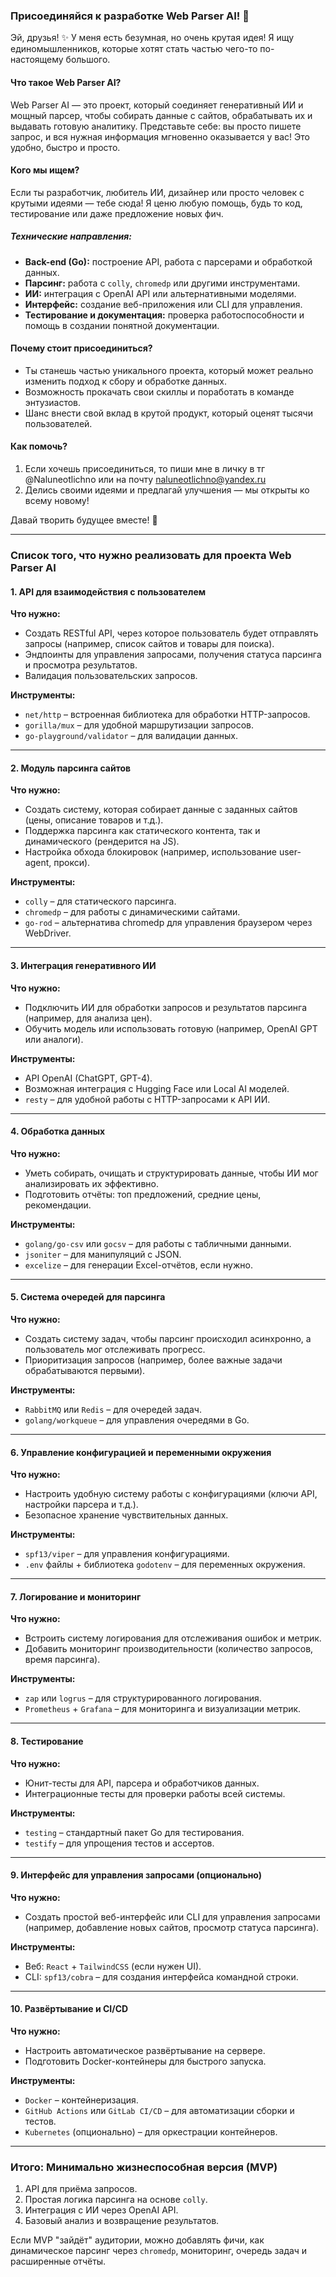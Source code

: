 ### **Присоединяйся к разработке Web Parser AI! 🚀**  

Эй, друзья! ✨ У меня есть безумная, но очень крутая идея! Я ищу единомышленников, которые хотят стать частью чего-то по-настоящему большого.  

#### **Что такое Web Parser AI?**  
Web Parser AI — это проект, который соединяет генеративный ИИ и мощный парсер, чтобы собирать данные с сайтов, обрабатывать их и выдавать готовую аналитику. Представьте себе: вы просто пишете запрос, и вся нужная информация мгновенно оказывается у вас! Это удобно, быстро и просто.  

#### **Кого мы ищем?**  
Если ты разработчик, любитель ИИ, дизайнер или просто человек с крутыми идеями — тебе сюда! Я ценю любую помощь, будь то код, тестирование или даже предложение новых фич.  

##### **Технические направления:**  
- **Back-end (Go):** построение API, работа с парсерами и обработкой данных.  
- **Парсинг:** работа с `colly`, `chromedp` или другими инструментами.  
- **ИИ:** интеграция с OpenAI API или альтернативными моделями.  
- **Интерфейс:** создание веб-приложения или CLI для управления.  
- **Тестирование и документация:** проверка работоспособности и помощь в создании понятной документации.  

#### **Почему стоит присоединиться?**  
- Ты станешь частью уникального проекта, который может реально изменить подход к сбору и обработке данных.  
- Возможность прокачать свои скиллы и поработать в команде энтузиастов.  
- Шанс внести свой вклад в крутой продукт, который оценят тысячи пользователей.  

#### **Как помочь?**  
1. Если хочешь присоединиться, то пиши мне в личку в тг @Naluneotlichno или на почту naluneotlichno@yandex.ru
2. Делись своими идеями и предлагай улучшения — мы открыты ко всему новому!  

Давай творить будущее вместе! 🤝  

---

### **Список того, что нужно реализовать для проекта Web Parser AI**

#### 1. **API для взаимодействия с пользователем**  
   **Что нужно:**  
   - Создать RESTful API, через которое пользователь будет отправлять запросы (например, список сайтов и товары для поиска).  
   - Эндпоинты для управления запросами, получения статуса парсинга и просмотра результатов.  
   - Валидация пользовательских запросов.  

   **Инструменты:**  
   - `net/http` – встроенная библиотека для обработки HTTP-запросов.  
   - `gorilla/mux` – для удобной маршрутизации запросов.  
   - `go-playground/validator` – для валидации данных.  

---

#### 2. **Модуль парсинга сайтов**  
   **Что нужно:**  
   - Создать систему, которая собирает данные с заданных сайтов (цены, описание товаров и т.д.).  
   - Поддержка парсинга как статического контента, так и динамического (рендерится на JS).  
   - Настройка обхода блокировок (например, использование user-agent, прокси).  

   **Инструменты:**  
   - `colly` – для статического парсинга.  
   - `chromedp` – для работы с динамическими сайтами.  
   - `go-rod` – альтернатива chromedp для управления браузером через WebDriver.  

---

#### 3. **Интеграция генеративного ИИ**  
   **Что нужно:**  
   - Подключить ИИ для обработки запросов и результатов парсинга (например, для анализа цен).  
   - Обучить модель или использовать готовую (например, OpenAI GPT или аналоги).  

   **Инструменты:**  
   - API OpenAI (ChatGPT, GPT-4).  
   - Возможная интеграция с Hugging Face или Local AI моделей.  
   - `resty` – для удобной работы с HTTP-запросами к API ИИ.  

---

#### 4. **Обработка данных**  
   **Что нужно:**  
   - Уметь собирать, очищать и структурировать данные, чтобы ИИ мог анализировать их эффективно.  
   - Подготовить отчёты: топ предложений, средние цены, рекомендации.  

   **Инструменты:**  
   - `golang/go-csv` или `gocsv` – для работы с табличными данными.  
   - `jsoniter` – для манипуляций с JSON.  
   - `excelize` – для генерации Excel-отчётов, если нужно.  

---

#### 5. **Система очередей для парсинга**  
   **Что нужно:**  
   - Создать систему задач, чтобы парсинг происходил асинхронно, а пользователь мог отслеживать прогресс.  
   - Приоритизация запросов (например, более важные задачи обрабатываются первыми).  

   **Инструменты:**  
   - `RabbitMQ` или `Redis` – для очередей задач.  
   - `golang/workqueue` – для управления очередями в Go.  

---

#### 6. **Управление конфигурацией и переменными окружения**  
   **Что нужно:**  
   - Настроить удобную систему работы с конфигурациями (ключи API, настройки парсера и т.д.).  
   - Безопасное хранение чувствительных данных.  

   **Инструменты:**  
   - `spf13/viper` – для управления конфигурациями.  
   - `.env` файлы + библиотека `godotenv` – для переменных окружения.  

---

#### 7. **Логирование и мониторинг**  
   **Что нужно:**  
   - Встроить систему логирования для отслеживания ошибок и метрик.  
   - Добавить мониторинг производительности (количество запросов, время парсинга).  

   **Инструменты:**  
   - `zap` или `logrus` – для структурированного логирования.  
   - `Prometheus` + `Grafana` – для мониторинга и визуализации метрик.  

---

#### 8. **Тестирование**  
   **Что нужно:**  
   - Юнит-тесты для API, парсера и обработчиков данных.  
   - Интеграционные тесты для проверки работы всей системы.  

   **Инструменты:**  
   - `testing` – стандартный пакет Go для тестирования.  
   - `testify` – для упрощения тестов и ассертов.  

---

#### 9. **Интерфейс для управления запросами (опционально)**  
   **Что нужно:**  
   - Создать простой веб-интерфейс или CLI для управления запросами (например, добавление новых сайтов, просмотр статуса парсинга).  

   **Инструменты:**  
   - Веб: `React` + `TailwindCSS` (если нужен UI).  
   - CLI: `spf13/cobra` – для создания интерфейса командной строки.  

---

#### 10. **Развёртывание и CI/CD**  
   **Что нужно:**  
   - Настроить автоматическое развёртывание на сервере.  
   - Подготовить Docker-контейнеры для быстрого запуска.  

   **Инструменты:**  
   - `Docker` – контейнеризация.  
   - `GitHub Actions` или `GitLab CI/CD` – для автоматизации сборки и тестов.  
   - `Kubernetes` (опционально) – для оркестрации контейнеров.  

---

### **Итого: Минимально жизнеспособная версия (MVP)**  
1. API для приёма запросов.  
2. Простая логика парсинга на основе `colly`.  
3. Интеграция с ИИ через OpenAI API.  
4. Базовый анализ и возвращение результатов.  

Если MVP "зайдёт" аудитории, можно добавлять фичи, как динамическое парсинг через `chromedp`, мониторинг, очередь задач и расширенные отчёты.  

